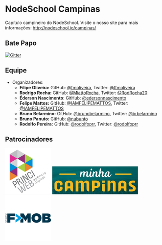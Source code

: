 # NodeSchool Campinas

Capítulo campineiro do NodeSchool. Visite o nosso site para mais informações: http://nodeschool.io/campinas/

## Bate Papo

[![Gitter](https://badges.gitter.im/Join%20Chat.svg)](https://gitter.im/nodeschool/campinas?utm_source=badge&utm_medium=badge&utm_campaign=pr-badge)

## Equipe

* Organizadores:
   * **Filipe Oliveira:** GitHub: [@fmoliveira](https://github.com/fmoliveira), Twitter: [@tfmoliveira](https://twitter.com/tfmoliveira)
   * **Rodrigo Rocha:** GitHub: [@MiattoRocha](https://github.com/MiattoRocha), Twitter: [@RodRocha20](https://twitter.com/RodRocha20)
   * **Éderson Nascimento:** GitHub: [@edersonnascimento](https://github.com/edersonnascimento)
   * **Felipe Mattos:** GitHub: [@IAMFELIPEMATTOS](https://github.com/IAMFELIPEMATTOS), Twitter: [@IAMFELIPEMATTOS](https://twitter.com/IAMFELIPEMATTOS)
   * **Bruno Belarmino:** GitHub: [@brunobelarmino](https://github.com/brunobelarmino), Twitter: [@brbelarmino](https://twitter.com/brbelarmino)
   * **Bruno Panuto:** GitHub: [@nubunto](https://github.com/nubunto)
   * **Rodolfo Pereira:** GitHub: [@rodolfoprr](https://github.com/rodolfoprr), Twitter: [@rodolfoprr](https://twitter.com/rodolfoprr)

## Patrocinadores

[![Princi Web](img/patrocinadores/princiweb.png "Princi Web")](http://www.princiweb.com.br) [![Minha Campinas](img/patrocinadores/minhacampinas.jpg "Minha Campinas")](http://www.minhacampinas.org.br)
[![FMOB STUDIO](img/patrocinadores/fmobstudio.png "FMOB STUDIO")](http://www.fmobstudio.com.br)
